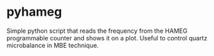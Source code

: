 # pyhameg
Simple python script that reads the frequency from the HAMEG programmable counter and shows it on a plot. Useful to control quartz microbalance in MBE technique. 
